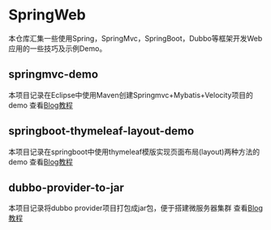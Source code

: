 # SpringWeb
本仓库汇集一些使用Spring，SpringMvc，SpringBoot，Dubbo等框架开发Web应用的一些技巧及示例Demo。

## springmvc-demo
本项目记录在Eclipse中使用Maven创建Springmvc+Mybatis+Velocity项目的demo
查看[Blog教程](https://my.oschina.net/alun/blog/853694)
## springboot-thymeleaf-layout-demo
本项目记录在springboot中使用thymeleaf模版实现页面布局(layout)两种方法的demo
查看[Blog教程](https://my.oschina.net/alun/blog/855763)
## dubbo-provider-to-jar
本项目记录将dubbo provider项目打包成jar包，便于搭建微服务器集群
查看[Blog教程](https://my.oschina.net/alun/blog/867942)

